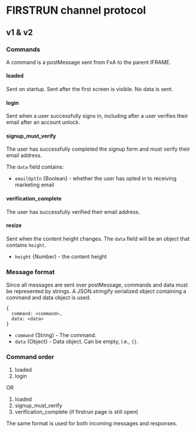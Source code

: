 # FIRSTRUN channel protocol

## v1 & v2

### Commands
A command is a postMessage sent from FxA to the parent IFRAME.

#### loaded
Sent on startup. Sent after the first screen is visible. No data is sent.

#### login
Sent when a user successfully signs in, including after a user verifies
their email after an account unlock.

#### signup_must_verify
The user has successfully completed the signup form and must verify
their email address.

The `data` field contains:
* `emailOptIn` {Boolean} - whether the user has opted in to receiving marketing email

#### verification_complete
The user has successfully verified their email address.

#### resize
Sent when the content height changes. The `data` field will be an object that contains `height`.
* `height` {Number} - the content height

### Message format
Since all messages are sent over postMessage, commands and data must be represented by strings. A JSON.stringify serialized object containing a command and data object is used.

```
{
  command: <command>,
  data: <data>
}
```

* `command` {String} - The command.
* `data` {Object} - Data object. Can be empty, i.e., `{}`.

### Command order
1. loaded
1. login

OR

1. loaded
1. signup_must_verify
1. verification_complete (if firstrun page is still open)

The same format is used for both incoming messages and responses.

